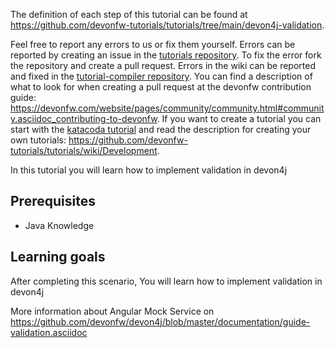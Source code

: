 


The definition of each step of this tutorial can be found at https://github.com/devonfw-tutorials/tutorials/tree/main/devon4j-validation. 

Feel free to report any errors to us or fix them yourself. Errors can be reported by creating an issue in the [tutorials repository](https://github.com/devonfw-tutorials/tutorials/issues). To fix the error fork the repository and create a pull request. Errors in the wiki can be reported and fixed in the [tutorial-compiler repository](https://github.com/devonfw-tutorials/tutorial-compiler).
You can find a description of what to look for when creating a pull request at the devonfw contribution guide: https://devonfw.com/website/pages/community/community.html#community.asciidoc_contributing-to-devonfw. If you want to create a tutorial you can start with the [katacoda tutorial](https://katacoda.com/devonfw/scenarios/create-your-own-tutorial) and read the description for creating your own tutorials: https://github.com/devonfw-tutorials/tutorials/wiki/Development.

In this tutorial you will learn how to implement validation in devon4j

## Prerequisites

* Java Knowledge

## Learning goals
After completing this scenario, You will learn how to implement validation in devon4j


More information about Angular Mock Service on https://github.com/devonfw/devon4j/blob/master/documentation/guide-validation.asciidoc
